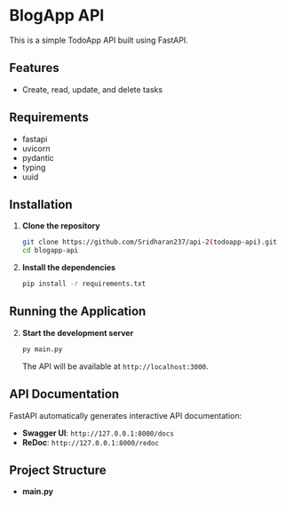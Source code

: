 # BlogApp API

This is a simple TodoApp API built using FastAPI.

## Features

- Create, read, update, and delete tasks

## Requirements

- fastapi
- uvicorn
- pydantic
- typing
- uuid

## Installation

1. **Clone the repository**

    ```sh
    git clone https://github.com/Sridharan237/api-2(todoapp-api).git
    cd blogapp-api
    ```

2. **Install the dependencies**

    ```sh
    pip install -r requirements.txt
    ```

## Running the Application

2. **Start the development server**

    ```sh
    py main.py
    ```

    The API will be available at `http://localhost:3000`.

## API Documentation

FastAPI automatically generates interactive API documentation:

- **Swagger UI**: `http://127.0.0.1:8000/docs`
- **ReDoc**: `http://127.0.0.1:8000/redoc`

## Project Structure

- **main.py**

